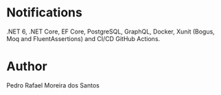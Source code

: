 # Notifications
.NET 6, .NET Core, EF Core, PostgreSQL, GraphQL, Docker, Xunit (Bogus, Moq and FluentAssertions) and CI/CD GitHub Actions.

# Author
Pedro Rafael Moreira dos Santos
